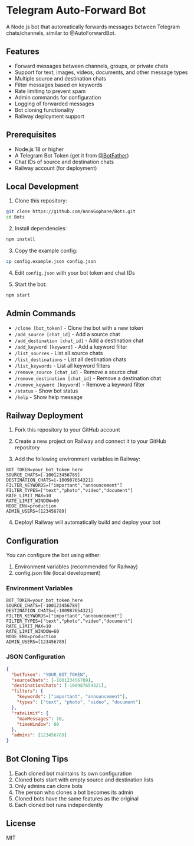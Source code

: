 # Telegram Auto-Forward Bot

A Node.js bot that automatically forwards messages between Telegram chats/channels, similar to @AutoForwardBot.

## Features

- Forward messages between channels, groups, or private chats
- Support for text, images, videos, documents, and other message types
- Multiple source and destination chats
- Filter messages based on keywords
- Rate limiting to prevent spam
- Admin commands for configuration
- Logging of forwarded messages
- Bot cloning functionality
- Railway deployment support

## Prerequisites

- Node.js 18 or higher
- A Telegram Bot Token (get it from [@BotFather](https://t.me/botfather))
- Chat IDs of source and destination chats
- Railway account (for deployment)

## Local Development

1. Clone this repository:
```bash
git clone https://github.com/AnnaGophane/Bots.git
cd Bots
```

2. Install dependencies:
```bash
npm install
```

3. Copy the example config:
```bash
cp config.example.json config.json
```

4. Edit `config.json` with your bot token and chat IDs

5. Start the bot:
```bash
npm start
```

## Admin Commands

- `/clone [bot_token]` - Clone the bot with a new token
- `/add_source [chat_id]` - Add a source chat
- `/add_destination [chat_id]` - Add a destination chat
- `/add_keyword [keyword]` - Add a keyword filter
- `/list_sources` - List all source chats
- `/list_destinations` - List all destination chats
- `/list_keywords` - List all keyword filters
- `/remove_source [chat_id]` - Remove a source chat
- `/remove_destination [chat_id]` - Remove a destination chat
- `/remove_keyword [keyword]` - Remove a keyword filter
- `/status` - Show bot status
- `/help` - Show help message

## Railway Deployment

1. Fork this repository to your GitHub account

2. Create a new project on Railway and connect it to your GitHub repository

3. Add the following environment variables in Railway:
```
BOT_TOKEN=your_bot_token_here
SOURCE_CHATS=[-100123456789]
DESTINATION_CHATS=[-100987654321]
FILTER_KEYWORDS=["important","announcement"]
FILTER_TYPES=["text","photo","video","document"]
RATE_LIMIT_MAX=10
RATE_LIMIT_WINDOW=60
NODE_ENV=production
ADMIN_USERS=[123456789]
```

4. Deploy! Railway will automatically build and deploy your bot

## Configuration

You can configure the bot using either:

1. Environment variables (recommended for Railway)
2. config.json file (local development)

### Environment Variables

```env
BOT_TOKEN=your_bot_token_here
SOURCE_CHATS=[-100123456789]
DESTINATION_CHATS=[-100987654321]
FILTER_KEYWORDS=["important","announcement"]
FILTER_TYPES=["text","photo","video","document"]
RATE_LIMIT_MAX=10
RATE_LIMIT_WINDOW=60
NODE_ENV=production
ADMIN_USERS=[123456789]
```

### JSON Configuration

```json
{
  "botToken": "YOUR_BOT_TOKEN",
  "sourceChats": [-100123456789],
  "destinationChats": [-100987654321],
  "filters": {
    "keywords": ["important", "announcement"],
    "types": ["text", "photo", "video", "document"]
  },
  "rateLimit": {
    "maxMessages": 10,
    "timeWindow": 60
  },
  "admins": [123456789]
}
```

## Bot Cloning Tips

1. Each cloned bot maintains its own configuration
2. Cloned bots start with empty source and destination lists
3. Only admins can clone bots
4. The person who clones a bot becomes its admin
5. Cloned bots have the same features as the original
6. Each cloned bot runs independently

## License

MIT

